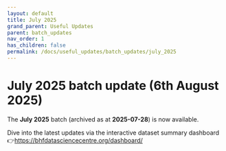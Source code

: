 ```yaml
---
layout: default
title: July 2025
grand_parent: Useful Updates
parent: batch_updates
nav_order: 1
has_children: false
permalink: /docs/useful_updates/batch_updates/july_2025
---
```


# July 2025 batch update (6th August 2025)

The **July 2025** batch (archived as at **2025-07-28**) is now available.

Dive into the latest updates via the interactive dataset summary dashboard
👉https://bhfdatasciencecentre.org/dashboard/
